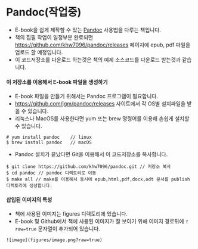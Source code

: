 # Pandoc(작업중)
- E-book을 쉽게 제작할 수 있는 [Pandoc](http://www.pandoc.org) 사용법을 다루는 책입니다.
- 책의 집필 작업이 일정부분 완료되면 https://github.com/khw7096/pandoc/releases 페이지에 epub, pdf 파일을 업로드 할 예정입니다.
- 이 코드저장소를 다운로드 하는것은 책의 예제 소스코드를 다운로드 받는것과 같습니다.


#### 이 저장소를 이용해서 E-book 파일을 생성하기
- E-book 파일을 만들기 위해서는 Pandoc 프로그램이 필요합니다.
- https://github.com/jgm/pandoc/releases 사이트에서 각 OS별 설치파일을 받을 수 있습니다.
- 리눅스나 MacOS를 사용한다면 yum 또는 brew 명령어를 이용해 손쉽게 설치할 수 있습니다.
```
# yum install pandoc    // linux
$ brew install pandoc   // macOS
```

- Pandoc 설치가 끝났다면 Git을 이용해서 이 코드저장소를 복사합니다.
```
$ git clone https://github.com/khw7096/pandoc.git // 저장소 복사
$ cd pandoc // pandoc 디렉토리로 이동
$ make all // make를 이용해서 동시에 epub,html,pdf,docx,odt 문서를 publish 디렉토리에 생성합니다.
```

#### 삽입된 이미지의 특성
- 책에 사용된 이미지는 figures 디렉토리에 있습니다.
- E-book 및 Github에서 책에 사용된 이미지가 잘 보이기 위해 이미지 경로뒤에 `?raw=true` 문자열이 추가되어 있습니다.
```
![image](figures/image.png?raw=true)
```
